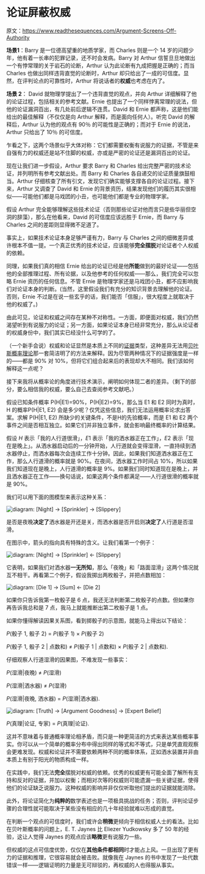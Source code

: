 # 论证屏蔽权威

原文：https://www.readthesequences.com/Argument-Screens-Off-Authority

**场景1**：Barry 是一位德高望重的地质学家，而 Charles 则是一个 14 岁的问题少年，他有着一长串的犯罪记录，还不时会发病。Barry 对 Arthur 信誓旦旦地做出一个有悖常理的关于岩石的论断，Arthur 认为此论断有九成把握是正确的；而当 Charles 也做出同样违背直觉的论断时，Arthur 却只给出了一成的可信度。显然，在评判论点的可靠性时，Arthur 将说话者的**权威**也考虑在内了。

**场景 2**： David 就物理学提出了一个违背直觉的观点，并向 Arthur 详细解释了他的论证过程，包括相关的参考文献。Ernie 也提出了一个同样悖离常理的说法，但他的论证漏洞百出，有几处前后逻辑不连贯。David 和 Ernie 都声称，这是他们能给出的最佳解释（不仅仅是向 Arthur 解释，而是面向任何人）。听完 David 的解释后，Arthur 认为他的观点有 90％ 的可能性是正确的；而对于 Ernie 的说法，Arthur 只给出了 10％ 的可信度。

乍看之下，这两个场景似乎大体对称：它们都需要权衡有说服力的证据，不管是来自强有力的权威还是站不住脚的权威，亦或是严密的论证还是漏洞百出的论证。

现在让我们进一步假设，Arthur 要求 Barry 和 Charles 给出完整严密的技术论证，并列明所有参考文献出处。而 Barry 和 Charles 各自递交的论证质量旗鼓相当。Arthur 仔细核查了所有引文，发现它们确实能够支撑各自的论证过程。接下来，Arthur 又调查了 David 和 Ernie 的背景资历，结果发现他们的履历其实很相似——可能他们都是马戏团的小丑，也可能他们都是专业的物理学家。

假设 Arthur 完全能够理解这些技术论证（否则那些论证对他而言只是些华丽但空洞的辞藻），那么在他看来，David 的可信度应该远胜于 Ernie，而 Barry 与 Charles 之间的差距则显得微不足道了。

事实上，如果技术论证本身足够严谨有力，Barry 与 Charles 之间的细微差异或许根本不值一提。一个真正优秀的技术论证，应该能够**完全摆脱**对论证者个人权威的依赖。

同理，如果我们真的相信 Ernie 给出的论证已经是他**所能**做到的最好论证——包括他的全部推理过程、所有论据，以及他参考的任何权威——那么，我们完全可以忽略 Ernie 资历的任何信息。不管 Ernie 是物理学家还是马戏团小丑，都不应影响我们对论证本身的判断。(当然，这里假设我们有充分的知识背景去理解他的论证。否则，Ernie 不过是在说一些玄乎的话，我们能否「信服」，很大程度上就取决于他的权威了。) 

由此可见，论证和权威之间存在某种不对称性。一方面，即便面对权威，我们仍然渴望听到有说服力的论证；另一方面，如果论证本身已经非常充分，那么从论证者的权威身份中，我们其实已经没什么可学的了。

（一个新手会说）权威和论证显然是本质上不同的[证据](https://www.readthesequences.com/What-Is-Evidence)类型，这种差异无法用[贝叶斯概率理论](https://www.readthesequences.com/An-Intuitive-Explanation-Of-Bayess-Theorem)那一套简洁明了的方法来解释。因为尽管两种情况下的证据强度是一样的——都是 90% 对 10%，但将它们组合起来后的表现却大不相同。我们该如何解释这一点呢？ 

接下来我将从概率论的角度进行技术演示，阐明如何体现二者的差异。（剩下的部分，要么相信我的权威，要么自己去查阅参考文献吧。）

假设已知条件概率 P(H|E1)=90%，P(H|E2)=9%，那么当 E1 和 E2 同时为真时，H 的概率P(H|E1, E2) 会是多少呢？仅凭这些信息，我们无法运用概率论求出答案。求解 P(H|E1, E2) 所缺少的关键条件，不是H的先验概率，而是 E1 和 E2 两个事件之间是否相互独立。如果它们并非独立事件，就会影响最终概率的计算结果。

假设 *H* 表示「我的人行道很滑」，*E*1 表示「我的洒水器正在工作」，*E*2 表示「现在是晚上」。从洒水器启动后的一分钟开始，人行道就会变得湿滑，一直持续到洒水器停止，而洒水器每次会连续工作十分钟。因此，如果我们知道洒水器正在工作，那么人行道滑的概率就是 90%。在夜间，洒水器工作时间占 10%，所以如果我们知道现在是晚上，人行道滑的概率是 9%。如果我们同时知道现在是晚上，并且洒水器正在工作——换句话说，如果这两个条件都满足——人行道很滑的概率就是 90%。

我们可以用下面的图模型来表示这种关系：

 ![diagram: [Night] → [Sprinkler] → [Slippery]](https://www.readthesequences.com/wiki/uploads/ArgumentScreensOffAuthority_diagram_1.svg)

是否是夜晚**决定了**洒水器是开还是关，而洒水器是否开启则**决定了**人行道是否湿滑。

在图示中，箭头的指向具有特殊的含义。让我们看第一个例子：

 ![diagram: [Night] → [Sprinkler] ← [Slippery]](https://www.readthesequences.com/wiki/uploads/ArgumentScreensOffAuthority_diagram_2.svg)

它表明，如果我们对洒水器**一无所知**，那么「夜晚」和「路面湿滑」这两个情况就互不相干。再看第二个例子，假设我掷出两枚骰子，并把点数相加：

 ![diagram: [Die 1] → [Sum] ← [Die 2]](https://www.readthesequences.com/wiki/uploads/ArgumentScreensOffAuthority_diagram_3.svg)

如果你只告诉我第一枚骰子是 6 点，我还无法判断第二枚骰子的点数。但如果你再告诉我总和是 7 点，我马上就能推断出第二枚骰子是 1 点。

如果你懂得解读因果关系图，看到掷骰子的示意图，就能马上得出以下结论：

*P*(骰子 1, 骰子 2) = *P*(骰子 1) × *P*(骰子 2)

*P*(骰子 1, 骰子 2 | 点数和) ≠ *P*(骰子 1 | 点数和) × *P*(骰子 2 | 点数和).

仔细观察人行道湿滑的因果图，不难发现一些事实：

*P*(湿滑|夜晚) ≠ *P*(湿滑)

*P*(湿滑|洒水器) ≠ *P*(湿滑)

*P*(湿滑|夜晚, 洒水器) = *P*(湿滑|洒水器).

 ![diagram: [Truth] → [Argument Goodness] → [Expert Belief]](https://www.readthesequences.com/wiki/uploads/ArgumentScreensOffAuthority_diagram_4.svg)

*P*(真理|论证, 专家) = *P*(真理|论证).

这并不意味着与普通概率理论相矛盾，而只是一种更简洁的方式来表达某些概率事实。你可以从一个简单的概率分布中得出同样的等式和不等式，只是单凭直观观察会更难发现。权威和论证并不需要依赖两种不同的概率体系，正如洒水装置并非由本质上有别于阳光的物质构成一样。

在实践中，我们无法**完全**摆脱对权威的依赖。优秀的权威更有可能全面了解所有支持和反对的证据，并加以权衡；而相对次等的权威则可能遗漏一些关键证据，使得他们的论证缺乏说服力。这种权威的影响并非仅仅听取他们提出的证据就能消除。

此外，将论证简化为**纯粹的**数学表述也是一项极具挑战的任务；否则，评判论证步骤的合理性就可能取决于某些没有相应的几十年经验就难以形成的直觉。

在判断一个观点的可信度时，我们或许会**稍微**更倾向于相信权威人士的看法。比如在贝叶斯概率的问题上，E. T. Jaynes 比 Eliezer Yudkowsky 多了 50 年的经验，这让人觉得 Jaynes 的观点应该**略微**更有说服力一些。 

但权威的这点可信度优势，仅仅在**其他条件都相同**时才能占上风。一旦出现了更有力的证据和推理，它很容易就会被击败。就像我在 Jaynes 的书中发现了一处代数错误一样——逻辑证明的力量是无可辩驳的，再权威的人也得服从事实。